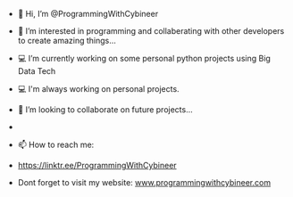 - 👋 Hi, I’m @ProgrammingWithCybineer
- 👀 I’m interested in programming and collaberating with other developers to create amazing things...
- 💻 I’m currently working on some personal python projects using Big Data Tech
- 💻 I'm always working on personal projects.
- 💞️ I’m looking to collaborate on future projects...
- 
- 📫 How to reach me: 
- https://linktr.ee/ProgrammingWithCybineer


- Dont forget to visit my website: www.programmingwithcybineer.com

<!---
Programmingwithcybineer/programmingwithcybineer is a ✨ special ✨ repository because its `README.md` (this file) appears on your GitHub profile.
You can click the Preview link to take a look at your changes.
--->
